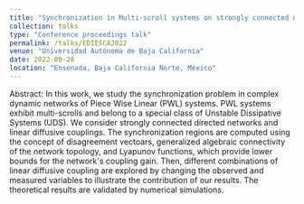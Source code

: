 ```yaml
---
title: "Synchronization in Multi-scroll systems on strongly connected networks"
collection: talks
type: "Conference proceedings talk"
permalink: /talks/EDIESCA2022
venue: "Universidad Autónoma de Baja California"
date: 2022-09-28
location: "Ensenada, Baja California Norte, México"
---
```

Abstract: In this work, we study the synchronization problem in complex dynamic networks of Piece Wise Linear (PWL) systems. PWL systems exhibit multi-scrolls and belong to a special class of Unstable Dissipative Systems (UDS). We consider strongly connected directed networks and linear diffusive couplings. The synchronization regions are computed using the concept of disagreement vectoars, generalized algebraic connectivity of the network topology, and Lyapunov functions, which provide lower bounds for the network's coupling gain. Then, different combinations of linear diffusive coupling are explored by changing the observed and measured variables to illustrate the contribution of our results. The theoretical results are validated by numerical simulations.
